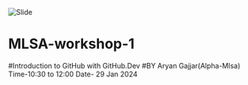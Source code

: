 ![Slide](https://github.com/gajjararyan/MLSA-workshop-1/assets/102947440/da8a9326-119a-4e51-910d-e6e50d2d7d25)

# MLSA-workshop-1  
#Introduction to GitHub with GitHub.Dev 
#BY Aryan Gajjar(Alpha-Mlsa)
Time-10:30 to 12:00 Date- 29 Jan 2024
